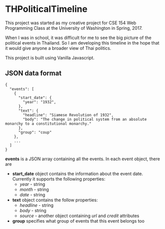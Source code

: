 # THPoliticalTimeline

This project was started as my creative project for CSE 154 Web Programming Class at the University of Washington in Spring, 2017.

When I was in school, it was difficult for me to see the big picture of the political events in Thailand. So I am developing this timeline in the hope that it would give anyone a broader view of Thai politics.  

This project is built using Vanilla Javascript. 

## JSON data format
```
{
  "events": [
    {
      "start_date": {
        "year": "1932",
      },
      "text": {
        "headline": "Siamese Revolution of 1932",
        "body": "The change in political system from an absolute monarchy to a constitutional monarchy."
      },
      "group": "coup"
    },
    ...
  ]
}
```

**events** is a JSON array containing all the events.
In each event object, there are 
* **start_date** object contains the information about the event date. 
Currently it supports the following properties:
  + *year* - string
  + *month* - string
  + *date* - string
* **text** object contains the follow properties:
  + *headline* - string
  + *body* - string
  + *source* - another object containing *url* and *credit* attributes
* **group** specifies what group of events that this event belongs too


